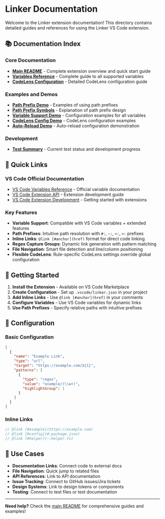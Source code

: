 # Linker Documentation

Welcome to the Linker extension documentation! This directory contains detailed guides and references for using the Linker VS Code extension.

## 📚 Documentation Index

### Core Documentation
- **[Main README](../README.md)** - Complete extension overview and quick start guide
- **[Variables Reference](variables-reference.md)** - Complete guide to all supported variables
- **[CodeLens Configuration](codelens-configuration.md)** - Detailed CodeLens configuration guide

### Examples and Demos
- **[Path Prefix Demo](../examples/path-prefix-demo.ts)** - Examples of using path prefixes
- **[Path Prefix Symbols](../examples/path-prefix-symbols.md)** - Explanation of path prefix design
- **[Variable Support Demo](../examples/variable-support-demo.json)** - Configuration examples for all variables
- **[CodeLens Config Demo](../examples/codeLens-config-demo.json)** - CodeLens configuration examples
- **[Auto-Reload Demo](../examples/auto-reload-demo.md)** - Auto-reload configuration demonstration

### Development
- **[Test Summary](../TEST_SUMMARY.md)** - Current test status and development progress

## 🚀 Quick Links

### VS Code Official Documentation
- [VS Code Variables Reference](https://code.visualstudio.com/docs/editor/variables-reference) - Official variable documentation
- [VS Code Extension API](https://code.visualstudio.com/api) - Extension development guide
- [VS Code Extension Development](https://code.visualstudio.com/docs/extensions/overview) - Getting started with extensions

### Key Features
- **Variable Support**: Compatible with VS Code variables + extended features
- **Path Prefixes**: Intuitive path resolution with `#:`, `~:`, `<:`, `>:` prefixes
- **Inline Links**: `@link [#anchor](href)` format for direct code linking
- **Regex Capture Groups**: Dynamic link generation with pattern matching
- **File Navigation**: Smart file detection and line/column positioning
- **Flexible CodeLens**: Rule-specific CodeLens settings override global configuration

## 📖 Getting Started

1. **Install the Extension** - Available on VS Code Marketplace
2. **Create Configuration** - Set up `.vscode/linker.json` in your project
3. **Add Inline Links** - Use `@link [#anchor](href)` in your comments
4. **Configure Variables** - Use VS Code variables for dynamic links
5. **Use Path Prefixes** - Specify relative paths with intuitive prefixes

## 🔧 Configuration

### Basic Configuration
```json
[
  {
    "name": "Example Link",
    "type": "url",
    "target": "https://example.com/${1}",
    "patterns": [
      {
        "type": "regex",
        "value": "example/(\\w+)",
        "highlightGroup": 1
      }
    ]
  }
]
```

### Inline Links
```typescript
// @link [#example](https://example.com)
// @link [#config](#:package.json)
// @link [#helper](~:helper.ts)
```

## 🎯 Use Cases

- **Documentation Links**: Connect code to external docs
- **File Navigation**: Quick jump to related files
- **API References**: Link to API documentation
- **Issue Tracking**: Connect to GitHub issues/Jira tickets
- **Design Systems**: Link to design tokens or components
- **Testing**: Connect to test files or test documentation

---

**Need help?** Check the [main README](../README.md) for comprehensive guides and examples!
